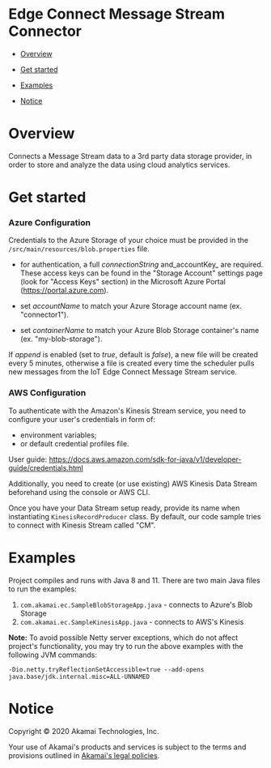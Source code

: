 # Edge Connect Message Stream Connector

* [Overview](#overview)

* [Get started](#get-started)

* [Examples](#examples)

* [Notice](#notice)

# Overview

Connects a Message Stream data to a 3rd party data storage provider, in order to store and analyze the data using cloud analytics services.

# Get started

### Azure Configuration

Credentials to the Azure Storage of your choice must be provided in the ``/src/main/resources/blob.properties`` file.

- for authentication, a full _connectionString_ and_accountKey_ are required. These access keys can be found in the "Storage Account"
  settings page (look for "Access Keys" section) in the Microsoft Azure Portal (https://portal.azure.com).

- set _accountName_ to match your Azure Storage account name (ex. "connector1").

- set _containerName_ to match your Azure Blob Storage container's name (ex. "my-blob-storage").

If _append_ is enabled (set to _true_, default is _false_), a new file will be created every 5 minutes, otherwise a file is created every time the
scheduler pulls new messages from the IoT Edge Connect Message Stream service.

### AWS Configuration

To authenticate with the Amazon's Kinesis Stream service, you need to configure your user's credentials in form of:

- environment variables;
- or default credential profiles file.

User guide: https://docs.aws.amazon.com/sdk-for-java/v1/developer-guide/credentials.html

Additionally, you need to create (or use existing) AWS Kinesis Data Stream beforehand using the console or AWS CLI.

Once you have your Data Stream setup ready, provide its name when instantiating ``KinesisRecordProducer`` class. By default, our code sample tries to
connect with Kinesis Stream called "CM".

# Examples

Project compiles and runs with Java 8 and 11. There are two main Java files to run the examples:

1. ``com.akamai.ec.SampleBlobStorageApp.java`` - connects to Azure's Blob Storage
2. ``com.akamai.ec.SampleKinesisApp.java`` - connects to AWS's Kinesis

**Note:** To avoid possible Netty server exceptions, which do not affect project's functionality, you may try to run the above examples with the
following JVM commands:

```-Dio.netty.tryReflectionSetAccessible=true --add-opens java.base/jdk.internal.misc=ALL-UNNAMED```

# Notice

Copyright © 2020 Akamai Technologies, Inc.

Your use of Akamai's products and services is subject to the terms and provisions outlined
in [Akamai's legal policies](https://www.akamai.com/us/en/privacy-policies/).